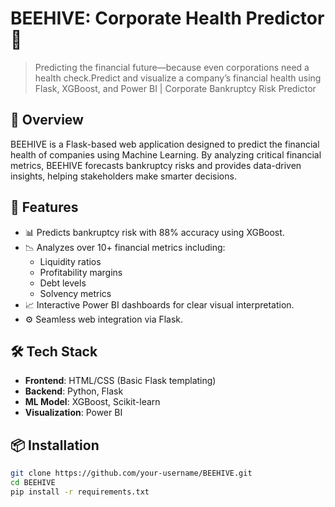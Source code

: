 # BEEHIVE: Corporate Health Predictor 🐝

> Predicting the financial future—because even corporations need a health check.Predict and visualize a company’s financial health using Flask, XGBoost, and Power BI | Corporate Bankruptcy Risk Predictor

## 🧠 Overview

BEEHIVE is a Flask-based web application designed to predict the financial health of companies using Machine Learning. By analyzing critical financial metrics, BEEHIVE forecasts bankruptcy risks and provides data-driven insights, helping stakeholders make smarter decisions.

## 🎯 Features

- 📊 Predicts bankruptcy risk with 88% accuracy using XGBoost.
- 📉 Analyzes over 10+ financial metrics including:
  - Liquidity ratios
  - Profitability margins
  - Debt levels
  - Solvency metrics
- 📈 Interactive Power BI dashboards for clear visual interpretation.
- ⚙️ Seamless web integration via Flask.

## 🛠️ Tech Stack

- **Frontend**: HTML/CSS (Basic Flask templating)
- **Backend**: Python, Flask
- **ML Model**: XGBoost, Scikit-learn
- **Visualization**: Power BI

## 📦 Installation

```bash
git clone https://github.com/your-username/BEEHIVE.git
cd BEEHIVE
pip install -r requirements.txt


